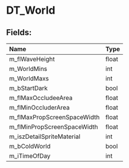 # DT_World

## Fields:

| Name | Type |
| :--- | :--- |
| m_flWaveHeight | float |
| m_WorldMins | int |
| m_WorldMaxs | int |
| m_bStartDark | bool |
| m_flMaxOccludeeArea | float |
| m_flMinOccluderArea | float |
| m_flMaxPropScreenSpaceWidth | float |
| m_flMinPropScreenSpaceWidth | float |
| m_iszDetailSpriteMaterial | int |
| m_bColdWorld | bool |
| m_iTimeOfDay | int |
